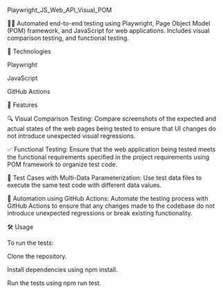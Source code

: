 Playwright_JS_Web_API_Visual_POM

👨‍💻 Automated end-to-end testing using Playwright, Page Object Model (POM) framework, and JavaScript for web applications. Includes visual comparison testing, and functional testing.

🧰 Technologies

Playwright

JavaScript

GitHub Actions

🚀 Features

🔍 Visual Comparison Testing: 
Compare screenshots of the expected and actual states of the web pages being tested to ensure that UI changes do not introduce unexpected visual regressions.


✅ Functional Testing:
 Ensure that the web application being tested meets the functional requirements specified in the project requirements using POM framework to organize test code.

🔢 Test Cases with Multi-Data Parameterization:
 Use test data files to execute the same test code with different data values.

🤖 Automation using GitHub Actions: 
Automate the testing process with GitHub Actions to ensure that any changes made to the codebase do not introduce unexpected regressions or break existing functionality.

🛠️ Usage

To run the tests:


Clone the repository.

Install dependencies using npm install.

Run the tests using npm run test.

